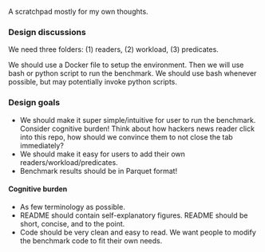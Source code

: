 A scratchpad mostly for my own thoughts.

### Design discussions
We need three folders: (1) readers, (2) workload, (3) predicates.

We should use a Docker file to setup the environment.
Then we will use bash or python script to run the benchmark. We should use bash whenever possible, but may potentially invoke python scripts.

### Design goals
- We should make it super simple/intuitive for user to run the benchmark. Consider cognitive burden! Think about how hackers news reader click into this repo, how should we convince them to not close the tab immediately? 
- We should make it easy for users to add their own readers/workload/predicates.
- Benchmark results should be in Parquet format!

#### Cognitive burden
- As few terminology as possible.
- README should contain self-explanatory figures. README should be short, concise, and to the point.
- Code should be very clean and easy to read. We want people to modify the benchmark code to fit their own needs.


